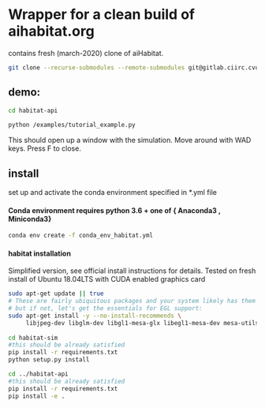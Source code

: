 # Wrapper for a clean build of aihabitat.org
contains fresh (march-2020) clone of aiHabitat.

```sh
git clone --recurse-submodules --remote-submodules git@gitlab.ciirc.cvut.cz:steidsta/aag-habitat.git
```
## demo:
```sh
cd habitat-api
    
python /examples/tutorial_example.py 
```
This should open up a window with the simulation. Move around with WAD keys. Press F to close.

## install
set up  and activate the conda environment specified in *.yml file
#### Conda environment requires python 3.6 + one of { Anaconda3 , Miniconda3}
```sh
conda env create -f conda_env_habitat.yml
```


#### habitat installation 
 Simplified version, see official install instructions for details.
 Tested on fresh install of Ubuntu 18.04LTS with CUDA enabled graphics card
```sh
sudo apt-get update || true
# These are fairly ubiquitous packages and your system likely has them already,
# but if not, let's get the essentials for EGL support:
sudo apt-get install -y --no-install-recommends \
     libjpeg-dev libglm-dev libgl1-mesa-glx libegl1-mesa-dev mesa-utils xorg-dev freeglut3-dev
     
cd habitat-sim
#this should be already satisfied
pip install -r requirements.txt
python setup.py install 

cd ../habitat-api
#this should be already satisfied
pip install -r requirements.txt
pip install -e .
```


